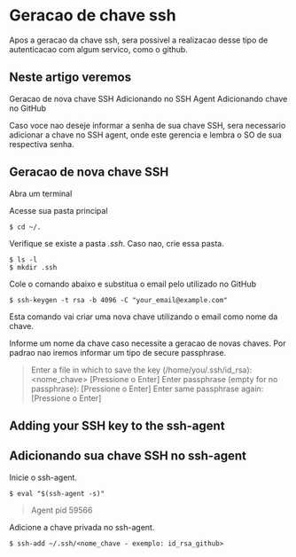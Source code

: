 # Geracao de chave ssh
Apos a geracao da chave ssh, sera possivel a realizacao desse tipo de autenticacao com algum servico, como o github.

## Neste artigo veremos

Geracao de nova chave SSH
Adicionando no SSH Agent
Adicionando chave no GitHub

Caso voce nao deseje informar a senha de sua chave SSH, sera necessario adicionar a chave no SSH agent, onde este gerencia e lembra o SO de sua respectiva senha.

## Geracao de nova chave SSH

Abra um terminal

Acesse sua pasta principal
```
$ cd ~/.
```

Verifique se existe a pasta *.ssh*. Caso nao, crie essa pasta.
```
$ ls -l
$ mkdir .ssh
```

Cole o comando abaixo e substitua o email pelo utilizado no GitHub
```
$ ssh-keygen -t rsa -b 4096 -C "your_email@example.com"
```
Esta comando vai criar uma nova chave utilizando o email como nome da chave.

Informe um nome da chave caso necessite a geracao de novas chaves. Por padrao nao iremos informar um tipo de  secure passphrase.
> Enter a file in which to save the key (/home/you/.ssh/id_rsa): <nome_chave> [Pressione o Enter]
> Enter passphrase (empty for no passphrase): [Pressione o Enter]
> Enter same passphrase again: [Pressione o Enter]

## Adding your SSH key to the ssh-agent
## Adicionando sua chave SSH no ssh-agent

Inicie o ssh-agent.
```
$ eval "$(ssh-agent -s)"
```
> Agent pid 59566

Adicione a chave privada no ssh-agent.
```
$ ssh-add ~/.ssh/<nome_chave - exemplo: id_rsa_github>
```
